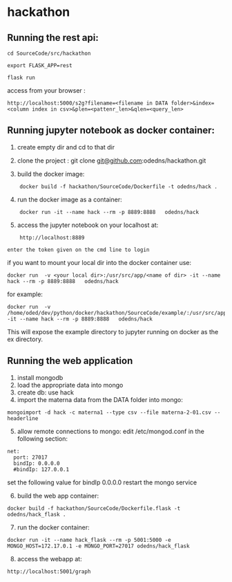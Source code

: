 # hackathon

## Running the rest api:
```
cd SourceCode/src/hackathon

export FLASK_APP=rest

flask run
```
access from your browser :
```
http://localhost:5000/s2g?filename=<filename in DATA folder>&index=<column index in csv>&plen=<pattenr_len>&qlen=<query_len>
```
  
## Running jupyter notebook as docker container:
1. create empty dir and cd to that dir
 
2. clone the project :
	git clone git@github.com:odedns/hackathon.git
3. build the docker image:
```
	docker build -f hackathon/SourceCode/Dockerfile -t odedns/hack .
```
4. run the docker image as a container:
```
	docker run -it --name hack --rm -p 8889:8888   odedns/hack 
```
5. access the jupyter notebook on your localhost at:
```
	http://localhost:8889
```
	enter the token given on the cmd line to login
	

if you want to mount your local dir into the docker container use:
```
docker run  -v <your local dir>:/usr/src/app/<name of dir> -it --name hack --rm -p 8889:8888   odedns/hack 
```
for example:
```
docker run  -v /home/oded/dev/python/docker/hackathon/SourceCode/example/:/usr/src/app/ex -it --name hack --rm -p 8889:8888   odedns/hack 
```

This will expose the example directory to jupyter running on docker as the ex directory.


## Running the web application
1. install mongodb
2. load the appropriate data into mongo
3. create db:
 use hack
4. import the materna data from the DATA folder into mongo:
```
mongoimport -d hack -c materna1 --type csv --file materna-2-01.csv --headerline
```

5. allow remote connections to mongo:
edit /etc/mongod.conf in the following section:
```
net:
  port: 27017
  bindIp: 0.0.0.0
  #bindIp: 127.0.0.1
```
set the following value for bindIp 0.0.0.0
restart the mongo service


6. build the web app container:
```
docker build -f hackathon/SourceCode/Dockerfile.flask -t odedns/hack_flask .
```
7. run the docker container:
```
docker run -it --name hack_flask --rm -p 5001:5000 -e MONGO_HOST=172.17.0.1 -e MONGO_PORT=27017 odedns/hack_flask 
```
8. access the webapp at:

```
http://localhost:5001/graph
```

